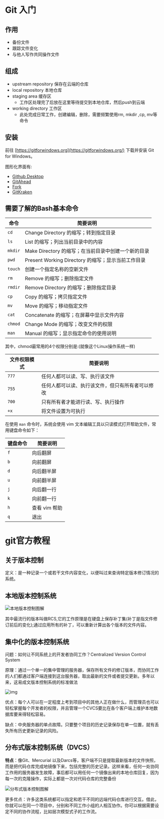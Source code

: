 # Git 入门

## 作用

* 备份文件
* 跟踪文件变化
* 与他人写作共同操作文件

## 组成

* upstream repository 保存在云端的仓库
* local repository 本地仓库
* staging area 缓存区
  * 工作区处理完了后放在这里等待提交到本地仓库，然后push到云端
* working directory 工作区 
  * 此处完成日常工作，创建编辑，删除，需要频繁使用rm, mkdir ,cp, mv等命令

## 安装

前往 [https://gitforwindows.org](https://gitforwindows.org/) 下载并安装 Git for Windows。

图形化界面有:

- [Github Desktop](https://desktop.github.com/)
- [GitAhead](https://gitahead.github.io/gitahead.com/)
- [Fork](https://git-fork.com/)
- [GitKraken](https://www.gitkraken.com/)

## 需要了解的Bash基本命令

| 命令    | 简要说明                                            |
| ------- | --------------------------------------------------- |
| `cd`    | Change Directory 的缩写；转到指定目录               |
| `ls`    | List 的缩写；列出当前目录中的内容                   |
| `mkdir` | Make Directory 的缩写；在当前目录中创建一个新的目录 |
| `pwd`   | Present Working Directory 的缩写；显示当前工作目录  |
| `touch` | 创建一个指定名称的空新文件                          |
| `rm`    | Remove 的缩写；删除指定文件                         |
| `rmdir` | Remove Directory 的缩写；删除指定目录               |
| `cp`    | Copy 的缩写；拷贝指定文件                           |
| `mv`    | Move 的缩写；移动指定文件                           |
| `cat`   | Concatenate 的缩写；在屏幕中显示文件内容            |
| `chmod` | Change Mode 的缩写；改变文件的权限                  |
| `man`   | Manual 的缩写；显示指定命令的使用说明               |

其中，chmod最常用的4个权限分别是:(就像这个Linux操作系统一样)

| 文件权限模式 | 简要说明                                         |
| ------------ | ------------------------------------------------ |
| `777`        | 任何人都可以读、写、执行该文件                   |
| `755`        | 任何人都可以读、执行该文件，但只有所有者可以修改 |
| `700`        | 只有所有者才能进行读、写、执行操作               |
| `+x`         | 将文件设置为可执行                               |

在使用 `man` 命令时，系统会使用 vim 文本编辑工具以只读模式打开帮助文件，常用键盘命令如下：

| 键盘命令 | 简要说明      |
| -------- | ------------- |
| `f`      | 向后翻屏      |
| `b`      | 向前翻屏      |
| `d`      | 向后翻半屏    |
| `u`      | 向前翻半屏    |
| `j`      | 向后翻一行    |
| `k`      | 向前翻一行    |
| `h`      | 查看 vim 帮助 |
| `q`      | 退出          |



# git官方教程

## 关于版本控制

定义：是一种记录一个或若干文件内容变化，以便叫过来查询特定版本修订情况的系统。

## 本地版本控制系统

![本地版本控制图解](https://git-scm.com/book/en/v2/images/local.png)

其中最流行的版本叫做RCS,它的工作原理是在硬盘上保存补丁集(补丁是指文件修订前后的变化);通过应用所有的补丁，可以重新计算出各个版本的文件内容。

## 集中化的版本控制系统

问题：如何让不同系统上的开发者协同工作？Centralized Version Control System 

原理：通过一个单一的集中管理的服务器，保存所有文件的修订版本，而协同工作的人们都通过客户端连接到这台服务器，取出最新的文件或者提交更新。多年以来，这易成文版本控制系统的标准做法

![img](https://git-scm.com/book/en/v2/images/centralized.png)

优点：每个人可以在一定程度上考到项目中的其他人正在做什么，而管理员也可以轻松掌握每个开发者的权限，并且管理一个CVCS要比在各个客户端上维护本地数据库要来得轻松容易。

缺点：中央服务器的单点故障。只要整个项目的历史记录保存在单一位置，就有丢失所有历史更新记录的风险。

## 分布式版本控制系统（DVCS）

**特点**：像Git、Mercurial 以及Darcs等，客户端不只是提取最新版本的文件快照，而是把代码仓库完成地镜像下来，包括完整的历史记录。这样来看，任何一处协同工作用的服务器发生故障，事后都可以用任何一个镜像出来的本地仓库回复，因为每一次的克隆操作，实际上都是一次对代码仓库的完整备份

![分布式版本控制图解](https://git-scm.com/book/en/v2/images/distributed.png)

更多优点：许多这类系统都可以指定和若干不同的远端代码仓库进行交互。借此，你就可以在同一个项目中，分别和不同工作小组的人相互协作。你可以根据需要设定不同的协作流程，比如层次模型式子的工作流。
